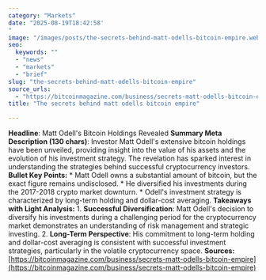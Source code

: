 ```yaml
---
category: "Markets"
date: "2025-08-19T18:42:58'"
image: "/images/posts/the-secrets-behind-matt-odells-bitcoin-empire.webp"
seo:
  keywords: ""
  - "news"
  - "markets"
  - "brief"
slug: "the-secrets-behind-matt-odells-bitcoin-empire"
source_urls:
  - "https://bitcoinmagazine.com/business/secrets-matt-odells-bitcoin-empire"
title: "The secrets behind matt odells bitcoin empire"

---
```


**Headline**:  Matt Odell's Bitcoin Holdings Revealed   **Summary Meta Description (130 chars)**: Investor Matt Odell's extensive bitcoin holdings have been unveiled, providing insight into the value of his assets and the evolution of his investment strategy. The revelation has sparked interest in understanding the strategies behind successful cryptocurrency investors.  **Bullet Key Points:**  *   Matt Odell owns a substantial amount of bitcoin, but the exact figure remains undisclosed. *   He diversified his investments during the 2017-2018 crypto market downturn. *   Odell's investment strategy is characterized by long-term holding and dollar-cost averaging.  **Takeaways with Light Analysis:**  1.  **Successful Diversification**: Matt Odell's decision to diversify his investments during a challenging period for the cryptocurrency market demonstrates an understanding of risk management and strategic investing. 2.  **Long-Term Perspective**: His commitment to long-term holding and dollar-cost averaging is consistent with successful investment strategies, particularly in the volatile cryptocurrency space.  **Sources:** [https://bitcoinmagazine.com/business/secrets-matt-odells-bitcoin-empire](https://bitcoinmagazine.com/business/secrets-matt-odells-bitcoin-empire)